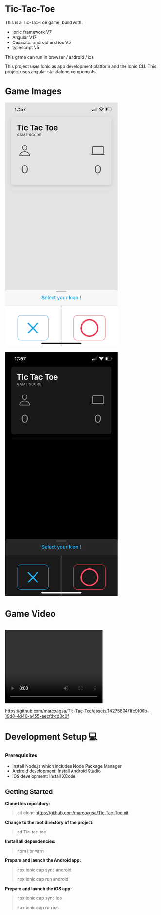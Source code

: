 # Tic-Tac-Toe

This is a Tic-Tac-Toe game, build with:

- Ionic framework V7
- Angular V17
- Capacitor android and ios V5
- typescript V5

This game can run in browser / android / ios

This project uses Ionic as app development platform and the Ionic CLI.
This project uses angular standalone components

# Game Images

<!-- ![, Game Image](src/assets/git/git1.png) -->

![, Game Image](src/assets/git/git2.png)

<!-- ![, Game Image](src/assets/git/git3.png) -->

<!-- ![, Game Image](src/assets/git/git4.png) -->

![, Game Image](src/assets/git/git5.png)

<!-- ![, Game Image](src/assets/git/git6.png) -->

# Game Video

<br/>
<video width="320" height="240" controls>
  <source src="src/assets/git/tictactoe.mp4" type="video/mp4">
</video>
<br/>


https://github.com/marcoagsa/Tic-Tac-Toe/assets/14275804/1fc9f00b-19d8-4d40-a455-eecfdfcd3c0f


# Development Setup 💻

### Prerequisites

- Install Node.js which includes Node Package Manager
- Android development: Install Android Studio
- iOS development: Install XCode

## Getting Started

**Clone this repository:**

> git clone https://github.com/marcoagsa/Tic-Tac-Toe.git

**Change to the root directory of the project:**

> cd Tic-tac-toe

**Install all dependencies:**

> npm i or yarn

**Prepare and launch the Android app:**

> npx ionic cap sync android
>
> npx ionic cap run android

**Prepare and launch the iOS app:**

> npx ionic cap sync ios
>
> npx ionic cap run ios
